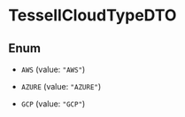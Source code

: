 

# TessellCloudTypeDTO

## Enum


* `AWS` (value: `"AWS"`)

* `AZURE` (value: `"AZURE"`)

* `GCP` (value: `"GCP"`)



